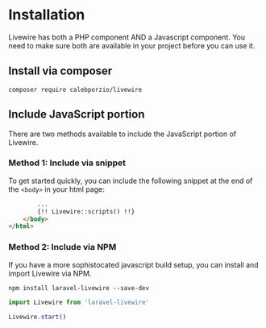 # Installation
Livewire has both a PHP component AND a Javascript component. You need to make sure both are available in your project before you can use it.

## Install via composer
`composer require calebporzio/livewire`

## Include JavaScript portion

There are two methods available to include the JavaScript portion of Livewire.

### Method 1: Include via snippet
To get started quickly, you can include the following snippet at the end of the `<body>` in your html page:

```html
        ...
        {!! Livewire::scripts() !!}
    </body>
</html>
```

### Method 2: Include via NPM
If you have a more sophistocated javascript build setup, you can install and import Livewire via NPM.

`npm install laravel-livewire --save-dev`

```js
import Livewire from 'laravel-livewire'

Livewire.start()
```
